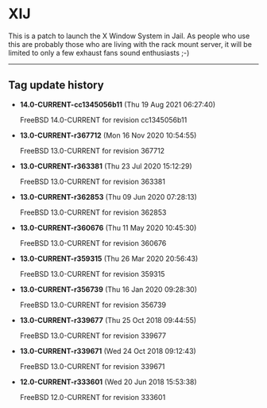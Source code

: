 # XIJ 

This is a patch to launch the X Window System in Jail. As 
people who use this are probably those who are living with the rack mount server, it 
will be limited to only a few exhaust fans sound enthusiasts ;-) 

--- 

## Tag update history 

* **14.0-CURRENT-cc1345056b11** (Thu 19 Aug 2021 06:27:40)

	FreeBSD 14.0-CURRENT for revision cc1345056b11

* **13.0-CURRENT-r367712** (Mon 16 Nov 2020 10:54:55)

	FreeBSD 13.0-CURRENT for revision 367712

* **13.0-CURRENT-r363381** (Thu 23 Jul 2020 15:12:29)

	FreeBSD 13.0-CURRENT for revision 363381

* **13.0-CURRENT-r362853** (Thu 09 Jun 2020 07:28:13)

	FreeBSD 13.0-CURRENT for revision 362853

* **13.0-CURRENT-r360676** (Thu 11 May 2020 10:45:30)

	FreeBSD 13.0-CURRENT for revision 360676

* **13.0-CURRENT-r359315** (Thu 26 Mar 2020 20:56:43)

	FreeBSD 13.0-CURRENT for revision 359315

* **13.0-CURRENT-r356739** (Thu 16 Jan 2020 09:28:30)

	FreeBSD 13.0-CURRENT for revision 356739

* **13.0-CURRENT-r339677** (Thu 25 Oct 2018 09:44:55)

	FreeBSD 13.0-CURRENT for revision 339677

* **13.0-CURRENT-r339671** (Wed 24 Oct 2018 09:12:43)

	FreeBSD 13.0-CURRENT for revision 339671

* **12.0-CURRENT-r333601** (Wed 20 Jun 2018 15:53:38) 

	FreeBSD 12.0-CURRENT for revision 333601
